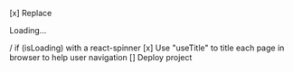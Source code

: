 [x] Replace <p>Loading...</p> / if (isLoading) with a react-spinner
[x] Use "useTitle" to title each page in browser to help user navigation
[] Deploy project
